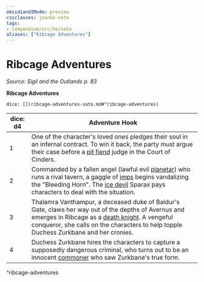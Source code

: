 ```yaml
---
obsidianUIMode: preview
cssclasses: json5e-note
tags:
- compendium/src/5e/sato
aliases: ["Ribcage Adventures"]
---
```

# Ribcage Adventures
*Source: Sigil and the Outlands p. 83* 

**Ribcage Adventures**

`dice: [](ribcage-adventures-sato.md#^ribcage-adventures)`

| dice: d4 | Adventure Hook |
|----------|----------------|
| 1 | One of the character's loved ones pledges their soul in an infernal contract. To win it back, the party must argue their case before a [pit fiend](Mechanics/bestiary/fiend/pit-fiend.md) judge in the Court of Cinders. |
| 2 | Commanded by a fallen angel (lawful evil [planetar](Mechanics/bestiary/celestial/planetar.md)) who runs a rival tavern, a gaggle of [imps](Mechanics/bestiary/fiend/imp.md) begins vandalizing the "Bleeding Horn". The [ice devil](Mechanics/bestiary/fiend/ice-devil.md) Sparax pays characters to deal with the situation. |
| 3 | Thalamra Vanthampur, a deceased duke of Baldur's Gate, claws her way out of the depths of Avernus and emerges in Ribcage as a [death knight](Mechanics/bestiary/undead/death-knight.md). A vengeful conqueror, she calls on the characters to help topple Duchess Zurkbane and her cronies. |
| 4 | Duchess Zurkbane hires the characters to capture a supposedly dangerous criminal, who turns out to be an innocent [commoner](Mechanics/bestiary/humanoid/commoner.md) who saw Zurkbane's true form. |
^ribcage-adventures